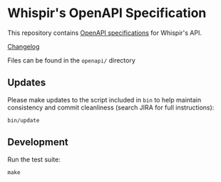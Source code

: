 # Whispir's OpenAPI Specification

This repository contains [OpenAPI specifications][openapi] for Whispir's API.

[Changelog](https://github.com/stripe/openapi/releases/)

Files can be found in the `openapi/` directory

## Updates

Please make updates to the script included in `bin` to help maintain
consistency and commit cleanliness (search JIRA for full instructions):

    bin/update

## Development

Run the test suite:

    make

[expand]: https://stripe.com/docs/api/#expanding_objects
[openapi]: https://www.openapis.org/

<!--
# vim: set tw=79:
-->
